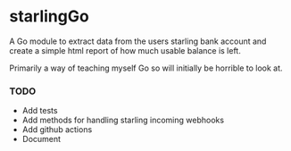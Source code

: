 # starlingGo

A Go module to extract data from the users starling bank account and create a simple html report of how much usable balance is left.

Primarily a way of teaching myself Go so will initially be horrible to look at.


### TODO
- Add tests
- Add methods for handling starling incoming webhooks
- Add github actions
- Document